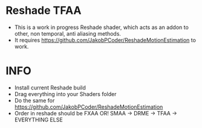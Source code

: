 # Reshade TFAA
- This is a work in progress Reshade shader, which acts as an addon to other, non temporal, anti aliasing methods.
- It requires https://github.com/JakobPCoder/ReshadeMotionEstimation to work.
# INFO
- Install current Reshade build
- Drag everything into your Shaders folder
- Do the same for https://github.com/JakobPCoder/ReshadeMotionEstimation
- Order in reshade should be FXAA OR! SMAA -> DRME -> TFAA -> EVERYTHING ELSE
